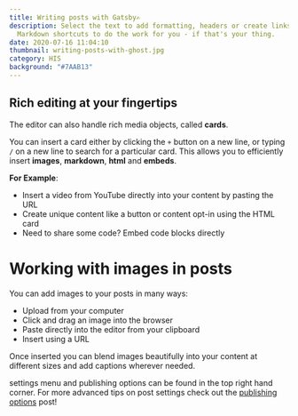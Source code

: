```yaml
---
title: Writing posts with Gatsby✍️
description: Select the text to add formatting, headers or create links, or use
  Markdown shortcuts to do the work for you - if that's your thing.
date: 2020-07-16 11:04:10
thumbnail: writing-posts-with-ghost.jpg
category: HIS
background: "#7AAB13"
---
```

## Rich editing at your fingertips

The editor can also handle rich media objects, called **cards**.

You can insert a card either by clicking the `+` button on a new line, or typing `/` on a new line to search for a particular card. This allows you to efficiently insert **images**, **markdown**, **html** and **embeds**.

**For Example**:

* Insert a video from YouTube directly into your content by pasting the URL
* Create unique content like a button or content opt-in using the HTML card
* Need to share some code? Embed code blocks directly

# Working with images in posts

You can add images to your posts in many ways:

* Upload from your computer
* Click and drag an image into the browser
* Paste directly into the editor from your clipboard
* Insert using a URL

Once inserted you can blend images beautifully into your content at different sizes and add captions wherever needed.

settings menu and publishing options can be found in the top right hand corner. For more advanced tips on post settings check out the [publishing options](https://leandromatos.herokuapp.com/publishing-options/) post!